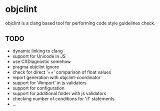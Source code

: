 objclint
========

objclint is a clang based tool for performing code style guidelines check.

## TODO

* dynamic linking to clang
* support for Unicode in JS
* use CXDiagnostic somehow
* pragma objclint ignore
* check for direct '==' comparison of float values
* report generation with objclint-coordinator
* support for '#import' in js validators
* support for configuration
* support for additional folder with js validators
* checking number of conditions for 'if' statements
* ...
